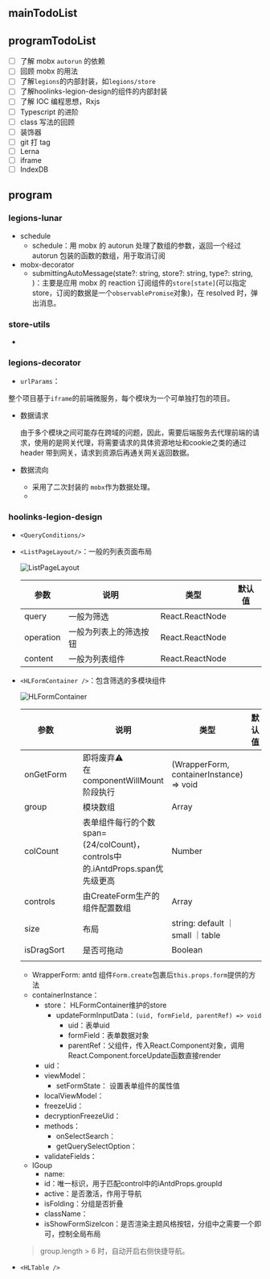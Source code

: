 ## mainTodoList



## programTodoList
- [ ] 了解 mobx `autorun` 的依赖
- [ ] 回顾 mobx 的用法
- [ ] 了解`legions`的内部封装，如`legions/store`
- [ ] 了解hoolinks-legion-design的组件的内部封装
- [ ] 了解 IOC 编程思想，Rxjs
- [ ] Typescript 的进阶
- [ ] class 写法的回顾
- [ ] 装饰器
- [ ] git 打 tag
- [ ] Lerna
- [ ] iframe
- [ ] IndexDB

## program

### legions-lunar

- schedule
  - schedule：用 mobx 的 autorun 处理了数组的参数，返回一个经过autorun 包装的函数的数组，用于取消订阅
- mobx-decorator
  - submittingAutoMessage(state?: string, store?: string, type?: string, )：主要是应用 mobx 的 reaction 订阅组件的`store[state]`(可以指定 store，订阅的数据是一个`observablePromise`对象)，在 resolved 时，弹出消息。

### store-utils

- 

### legions-decorator

- `urlParams`：

整个项目基于`iframe`的前端微服务，每个模块为一个可单独打包的项目。

- 数据请求

  由于多个模块之间可能存在跨域的问题，因此，需要后端服务去代理前端的请求，使用的是网关代理，将需要请求的具体资源地址和cookie之类的通过header 带到网关，请求到资源后再通关网关返回数据。

- 数据流向

  - 采用了二次封装的 `mobx`作为数据处理。
  - 

### hoolinks-legion-design

- `<QueryConditions/>`

- `<ListPageLayout/>`：一般的列表页面布局

  ![ListPageLayout](https://tva1.sinaimg.cn/large/008i3skNgy1gu9216uohaj616d0didiw02.jpg)
  
  | 参数 | 说明 | 类型 | 默认值 |
  | ---- | ----| ---- | ---- |
  | query | 一般为筛选 | React.ReactNode |  |
  | operation | 一般为列表上的筛选按钮 | React.ReactNode |  |
  | content | 一般为列表组件 | React.ReactNode |  |

- `<HLFormContainer />`：包含筛选的多模块组件

  ![HLFormContainer](https://tva1.sinaimg.cn/large/008i3skNgy1gu92h9qdq1j616a0lmjv302.jpg)

  | 参数       |      | 说明                                                         | 类型                                     | 默认值 |
  | ---------- | ---- | ------------------------------------------------------------ | ---------------------------------------- | ------ |
  | onGetForm  |      | 即将废弃⚠️<br />在componentWillMount阶段执行                  | (WrapperForm, containerInstance) => void |        |
  | group      |      | 模块数组                                                     | Array<IGoup>                             |        |
  | colCount   |      | 表单组件每行的个数span=(24/colCount)，controls中的.iAntdProps.span优先级更高 | Number                                   |        |
  | controls   |      | 由CreateForm生产的组件配置数组                               | Array<CreateForm>                        |        |
  | size       |      | 布局                                                         | string: default ｜ small ｜table         |        |
  | isDragSort |      | 是否可拖动                                                   | Boolean                                  |        |
  |            |      |                                                              |                                          |        |
  
  - WrapperForm: antd 组件`Form.create`包裹后`this.props.form`提供的方法
  - containerInstance：
    - store： HLFormContainer维护的store
      - updateFormInputData：`(uid, formField, parentRef) => void`
        - uid：表单uid
        - formField：表单数据对象
        - parentRef：父组件，传入React.Component对象，调用React.Component.forceUpdate函数直接render
    - uid：
    - viewModel：
      - setFormState： 设置表单组件的属性值
    - localViewModel：
    - freezeUid：
    - decryptionFreezeUid：
    - methods：
      - onSelectSearch：
      - getQuerySelectOption：
    - validateFields：
  - IGoup
    - name:
    - id：唯一标识，用于匹配control中的iAntdProps.groupId
    - active：是否激活，作用于导航
    - isFolding：分组是否折叠
    - className：
    - isShowFormSizeIcon：是否渲染主题风格按钮，分组中之需要一个即可，控制全局布局
  
  > group.length > 6 时，自动开启右侧快捷导航。
  
- `<HLTable />`

